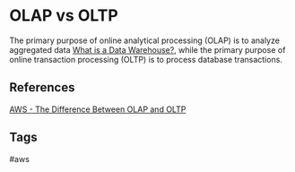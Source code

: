 # OLAP vs OLTP

The primary purpose of online analytical processing (OLAP) is to analyze aggregated data [What is a Data Warehouse?](../202309120502), while the primary purpose of online transaction processing (OLTP) is to process database transactions.  


## References
[AWS - The Difference Between OLAP and OLTP](https://aws.amazon.com/compare/the-difference-between-olap-and-oltp/)

## Tags
#aws
